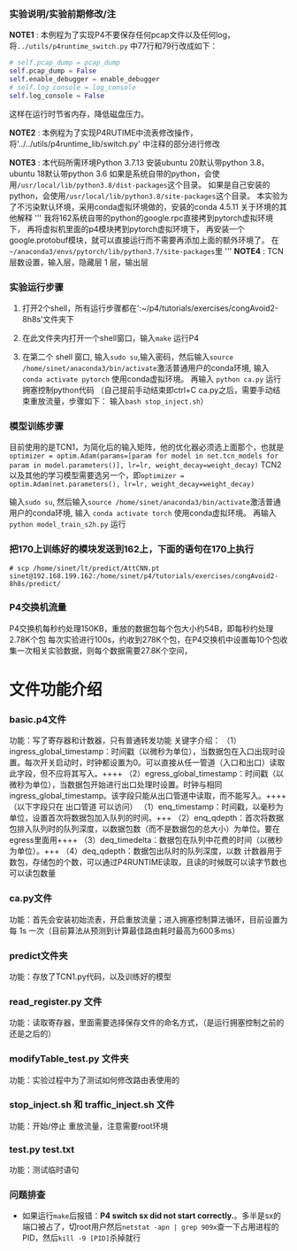 ### 实验说明/实验前期修改/注

**NOTE1** : 本例程为了实现P4不要保存任何pcap文件以及任何log，将`../utils/p4runtime_switch.py` 中77行和79行改成如下：
``` python 
# self.pcap_dump = pcap_dump
self.pcap_dump = False
self.enable_debugger = enable_debugger
# self.log_console = log_console
self.log_console = False
```
这样在运行时节省内存，降低磁盘压力。

**NOTE2** : 本例程为了实现P4RUTIME中流表修改操作，将'../../utils/p4runtime_lib/switch.py' 中注释的部分进行修改

**NOTE3** : 本代码所需环境Python 3.7.13 
安装ubuntu 20默认带python 3.8，ubuntu 18默认带python 3.6
如果是系统自带的python，会使用`/usr/local/lib/python3.8/dist-packages`这个目录。
如果是自己安装的python，会使用`/usr/local/lib/python3.8/site-packages`这个目录。
本实验为了不污染默认环境，采用conda虚拟环境做的，安装的conda 4.5.11
关于环境的其他解释
'''
我将162系统自带的python的google.rpc直接拷到pytorch虚拟环境下，
再将虚拟机里面的p4模块拷到pytorch虚拟环境下，
再安装一个google.protobuf模块，就可以直接运行而不需要再添加上面的额外环境了。 在`~/anaconda3/envs/pytorch/lib/python3.7/site-packages`里
'''
**NOTE4** : TCN层数设置，输入层，隐藏层 1 层，输出层


### 实验运行步骤
1. 打开2个shell，所有运行步骤都在':~/p4/tutorials/exercises/congAvoid2-8h8s'文件夹下

2. 在此文件夹内打开一个shell窗口，输入`make` 运行P4

3. 在第二个 shell 窗口, 
    输入`sudo su`,输入密码，然后输入`source /home/sinet/anaconda3/bin/activate`激活普通用户的conda环境,
    输入 `conda activate pytorch` 使用conda虚拟环境。
    再输入 `python ca.py` 运行拥塞控制python代码
    （自己提前手动结束即ctrl+C ca.py之后，需要手动结束重放流量，步骤如下：    输入`bash stop_inject.sh`）

### 模型训练步骤
目前使用的是TCN1，为简化后的输入矩阵，他的优化器必须选上面那个，也就是`optimizer = optim.Adam(params=[param for model in net.tcn_models for param in model.parameters()], lr=lr, weight_decay=weight_decay)`
TCN2以及其他的学习模型需要选另一个，即`optimizer = optim.Adam(net.parameters(), lr=lr, weight_decay=weight_decay)`

输入`sudo su`,
    然后输入`source /home/sinet/anaconda3/bin/activate`激活普通用户的conda环境,
    输入 `conda activate torch` 使用conda虚拟环境。
    再输入 `python model_train_s2h.py` 运行


### 把170上训练好的模块发送到162上，下面的语句在170上执行
    # scp /home/sinet/lt/predict/AttCNN.pt sinet@192.168.199.162:/home/sinet/p4/tutorials/exercises/congAvoid2-8h8s/predict/
   
### P4交换机流量
P4交换机每秒约处理150KB，重放的数据包每个包大小约54B，即每秒约处理2.78K个包
每次实验进行100s，约收到278K个包，在P4交换机中设置每10个包收集一次相关实验数据，则每个数据需要27.8K个空间，



# 文件功能介绍

### basic.p4文件
功能：写了寄存器和计数器，只有普通转发功能
关键字介绍：
（1）ingress_global_timestamp：时间戳（以微秒为单位），当数据包在入口出现时设置。每次开关启动时，时钟都设置为0。可以直接从任一管道（入口和出口）读取此字段，但不应将其写入。++++
（2）egress_global_timestamp：时间戳（以微秒为单位），当数据包开始进行出口处理时设置。时钟与相同ingress_global_timestamp。该字段只能从出口管道中读取，而不能写入。++++
（以下字段只在 出口管道 可以访问）
（1）enq_timestamp：时间戳，以毫秒为单位，设置首次将数据包加入队列的时间。+++
（2）enq_qdepth：首次将数据包排入队列时的队列深度，以数据包数（而不是数据包的总大小）为单位。要在egress里面用++++
（3）deq_timedelta：数据包在队列中花费的时间（以微秒为单位）。+++
（4）deq_qdepth：数据包出队时的队列深度，以数
计数器用于数包，存储包的个数，可以通过P4RUNTIME读取，且读的时候既可以读字节数也可以读包数量

### ca.py文件
功能：首先会安装初始流表，开启重放流量；进入拥塞控制算法循环，目前设置为每 1s 一次（目前算法从预测到计算最佳路由耗时最高为600多ms）

### predict文件夹
功能：存放了TCN1.py代码，以及训练好的模型

### read_register.py 文件
功能：读取寄存器，里面需要选择保存文件的命名方式，（是运行拥塞控制之前的还是之后的）

### modifyTable_test.py 文件夹
功能：实验过程中为了测试如何修改路由表使用的

### stop_inject.sh 和 traffic_inject.sh 文件
功能：开始/停止 重放流量，注意需要root环境

### test.py test.txt
功能：测试临时语句


### 问题排查
- 如果运行`make`后报错：**P4 switch sx did not start correctly.**。多半是sx的端口被占了，切root用户然后`netstat -apn | grep 909x`查一下占用进程的PID，然后`kill -9 [PID]`杀掉就行